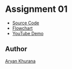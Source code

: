 # Assignment 01

- [Source Code](./code.c)
- [Flowchart](./flowchart.jpg)
- [YouTube Demo](https://www.youtube.com/watch?v=1_XhGzWqiv4)

## Author

[Aryan Khurana](https://www.github.com/AryanK1511)
